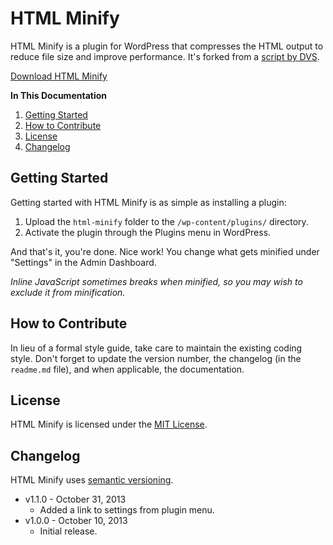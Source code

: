 # HTML Minify
HTML Minify is a plugin for WordPress that compresses the HTML output to reduce file size and improve performance. It's forked from a [script by DVS](http://www.intert3chmedia.net/2011/12/minify-html-javascript-css-without.html).

[Download HTML Minify](https://github.com/cferdinandi/html-minify/archive/master.zip)

**In This Documentation**

1. [Getting Started](#getting-started)
2. [How to Contribute](#how-to-contribute)
3. [License](#license)
4. [Changelog](#changelog)



## Getting Started

Getting started with HTML Minify is as simple as installing a plugin:

1. Upload the `html-minify` folder to the `/wp-content/plugins/` directory.
2. Activate the plugin through the Plugins menu in WordPress.

And that's it, you're done. Nice work! You change what gets minified under "Settings" in the Admin Dashboard.

*Inline JavaScript sometimes breaks when minified, so you may wish to exclude it from minification.*



## How to Contribute

In lieu of a formal style guide, take care to maintain the existing coding style. Don't forget to update the version number, the changelog (in the `readme.md` file), and when applicable, the documentation.



## License

HTML Minify is licensed under the [MIT License](http://gomakethings.com/mit/).



## Changelog

HTML Minify uses [semantic versioning](http://semver.org/).

* v1.1.0 - October 31, 2013
	* Added a link to settings from plugin menu.
* v1.0.0 - October 10, 2013
	* Initial release.